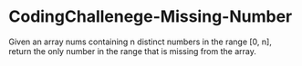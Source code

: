 # CodingChallenege-Missing-Number
Given an array nums containing n distinct numbers in the range [0, n], return the only number in the range that is missing from the array.
